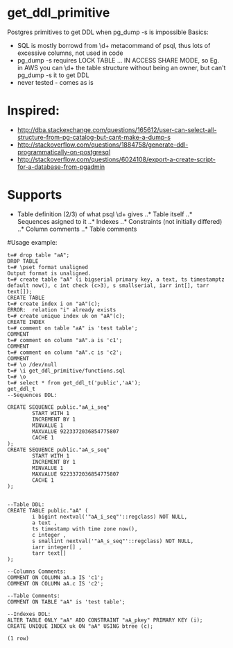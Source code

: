 # get_ddl_primitive
Postgres primitives to get DDL when pg_dump -s is impossible
Basics:
* SQL is mostly borrowd from \d+ metacommand of psql, thus lots of excessive columns, not used in code
* pg_dump -s requires LOCK TABLE ... IN ACCESS SHARE MODE, so Eg. in AWS you can \d+ the table structure without being an owner, but can't pg_dump -s it to get DDL
* never tested - comes as is

# Inspired:
* http://dba.stackexchange.com/questions/165612/user-can-select-all-structure-from-pg-catalog-but-cant-make-a-dump-s
* http://stackoverflow.com/questions/1884758/generate-ddl-programmatically-on-postgresql
* http://stackoverflow.com/questions/6024108/export-a-create-script-for-a-database-from-pgadmin

# Supports
* Table definition (2/3) of what psql \d+ gives
..* Table itself
..* Sequences asigned to it
..* Indexes
..* Constraints (not initially differed)
..* Column comments
..* Table comments

#Usage example: 
```
t=# drop table "aA";
DROP TABLE
t=# \pset format unaligned
Output format is unaligned.
t=# create table "aA" (i bigserial primary key, a text, ts timestamptz default now(), c int check (c>3), s smallserial, iarr int[], tarr text[]);
CREATE TABLE
t=# create index i on "aA"(c);
ERROR:  relation "i" already exists
t=# create unique index uk on "aA"(c);
CREATE INDEX
t=# comment on table "aA" is 'test table';
COMMENT
t=# comment on column "aA".a is 'c1';
COMMENT
t=# comment on column "aA".c is 'c2';
COMMENT
t=# \o /dev/null
t=# \i get_ddl_primitive/functions.sql
t=# \o
t=# select * from get_ddl_t('public','aA');
get_ddl_t
--Sequences DDL:

CREATE SEQUENCE public."aA_i_seq"
        START WITH 1
        INCREMENT BY 1
        MINVALUE 1
        MAXVALUE 9223372036854775807
        CACHE 1
);
CREATE SEQUENCE public."aA_s_seq"
        START WITH 1
        INCREMENT BY 1
        MINVALUE 1
        MAXVALUE 9223372036854775807
        CACHE 1
);


--Table DDL:
CREATE TABLE public."aA" (
        i bigint nextval('"aA_i_seq"'::regclass) NOT NULL,
        a text ,
        ts timestamp with time zone now(),
        c integer ,
        s smallint nextval('"aA_s_seq"'::regclass) NOT NULL,
        iarr integer[] ,
        tarr text[]
);

--Columns Comments:
COMMENT ON COLUMN aA.a IS 'c1';
COMMENT ON COLUMN aA.c IS 'c2';

--Table Comments:
COMMENT ON TABLE "aA" is 'test table';

--Indexes DDL:
ALTER TABLE ONLY "aA" ADD CONSTRAINT "aA_pkey" PRIMARY KEY (i);
CREATE UNIQUE INDEX uk ON "aA" USING btree (c);

(1 row)
```
